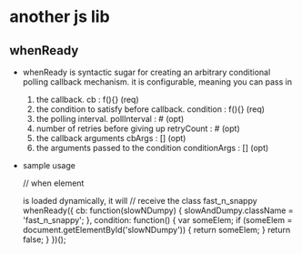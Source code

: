 another js lib
==============

whenReady
---------

* whenReady is syntactic sugar for creating an arbitrary conditional polling 
  callback mechanism. it is configurable, meaning you can pass in

  1. the callback.                                     cb : f(){}  (req)
  1. the condition to satisfy before callback.  condition : f(){}  (req)
  2. the polling interval.                   pollInterval : #      (opt)       
  3. number of retries before giving up        retryCount : #      (opt)
  4. the callback arguments                        cbArgs : []     (opt)
  5. the arguments passed to the condition  conditionArgs : []     (opt)

* sample usage

    // when element <div id='slowNDumpy'></div> is loaded dynamically, it will
    // receive the class fast_n_snappy 
    whenReady({
      cb: function(slowNDumpy) {
        slowAndDumpy.className = 'fast_n_snappy';
      },
      condition: function() {
        var someElem;
        if (someElem = document.getElementById('slowNDumpy')) {
          return someElem;
        }
        return false;
      }
    })();
